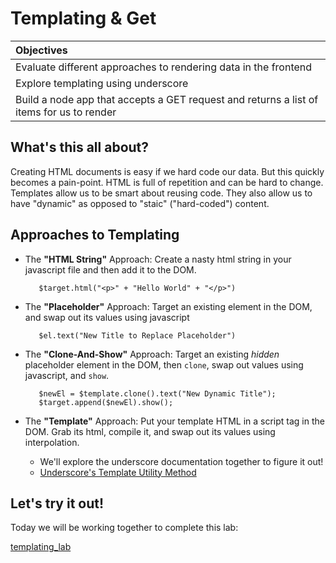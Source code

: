 # Templating & Get

| Objectives |
| :---- |
| Evaluate different approaches to rendering data in the frontend |
| Explore templating using underscore  |
| Build a node app that accepts a GET request and returns a list of items for us to render |

## What's this all about?

Creating HTML documents is easy if we hard code our data. But this quickly becomes a pain-point. HTML is full of repetition and can be hard to change. Templates allow us to be smart about reusing code. They also allow us to have "dynamic" as opposed to "staic" ("hard-coded") content.

## Approaches to Templating

* The **"HTML String"** Approach: Create a nasty html string in your javascript file and then add it to the DOM.

    ```
       $target.html("<p>" + "Hello World" + "</p>")
    ```

* The **"Placeholder"** Approach: Target an existing element in the DOM, and swap out its values using javascript

    ```
       $el.text("New Title to Replace Placeholder")
    ```

* The **"Clone-And-Show"** Approach: Target an existing *hidden* placeholder element in the DOM, then `clone`, swap out values using javascript, and `show`.

    ```
       $newEl = $template.clone().text("New Dynamic Title");
       $target.append($newEl).show();
    ```

* The **"Template"** Approach: Put your template HTML in a script tag in the DOM. Grab its html, compile it, and swap out its values using interpolation.
    - We'll explore the underscore documentation together to figure it out!
    - [Underscore's Template Utility Method](http://underscorejs.org/#template)

## Let's try it out!

Today we will be working together to complete this lab:

[templating_lab](https://github.com/sf-wdi-18/templating_lab)
